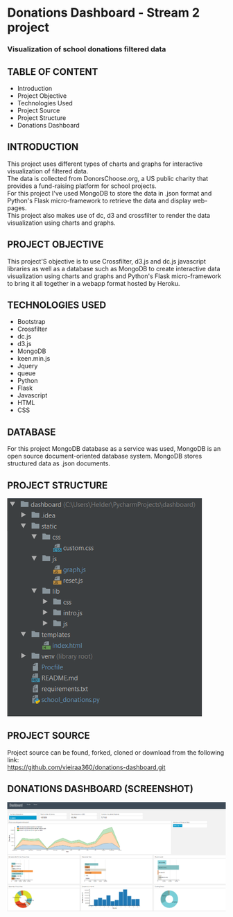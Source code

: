 # Donations Dashboard - Stream 2 project
### Visualization of school donations filtered data

 
## TABLE OF CONTENT
   - Introduction
   - Project Objective
   - Technologies Used
   - Project Source
   - Project Structure
   - Donations Dashboard

   
## INTRODUCTION
This project uses different types of charts and graphs for interactive visualization of filtered data.  
The data is collected from DonorsChoose.org, a US public charity that provides a fund-raising platform for school projects.  
For this project I've used MongoDB to store the data in .json format and Python's Flask micro-framework to retrieve the data and display web-pages.  
This project also makes use of dc, d3 and crossfilter to render the data visualization using charts and graphs.


## PROJECT OBJECTIVE
This project'S objective is to use Crossfilter, d3.js and dc.js javascript libraries as well as a database such as MongoDB to create interactive data visualization using charts and graphs and Python's Flask micro-framework to bring it all together in a webapp format hosted by Heroku.
 

## TECHNOLOGIES USED
 - Bootstrap
 - Crossfilter
 - dc.js
 - d3.js
 - MongoDB
 - keen.min.js
 - Jquery
 - queue
 - Python
 - Flask
 - Javascript
 - HTML
 - CSS
 
 
 ## DATABASE
For this project MongoDB database as a service was used, MongoDB is an open source document-oriented database system. MongoDB stores structured data as .json documents.


 ## PROJECT STRUCTURE
![screenshot 1](static/img/projectStructure.png?raw=true "screenshot 1")


## PROJECT SOURCE
Project source can be found, forked, cloned or download from the following link:  
https://github.com/vieiraa360/donations-dashboard.git


## DONATIONS DASHBOARD  (SCREENSHOT)
![screenshot 2](static/img/screeshot.png?raw=true "screenshot 2")

